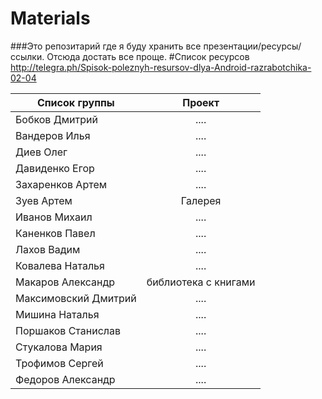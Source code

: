 # Materials
###Это репозитарий где я буду хранить все презентации/ресурсы/ссылки. Отсюда достать все проще.
#Список ресурсов
http://telegra.ph/Spisok-poleznyh-resursov-dlya-Android-razrabotchika-02-04

| Список группы  | Проект |
| ------------- |:-------------:|
|Бобков Дмитрий | .... |
|Вандеров Илья  | .... |
|Диев Олег      | .... |
|Давиденко Егор  | .... |
|Захаренков Артем | .... |
|Зуев Артем      |Галерея|
|Иванов Михаил   | .... |
|Каненков Павел  | .... |
|Лахов Вадим     | .... |
|Ковалева Наталья | .... |
|Макаров Александр |библиотека с книгами|
|Максимовский Дмитрий | .... |
|Мишина Наталья  | .... |
|Поршаков Станислав | .... |
|Стукалова Мария    | .... |
|Трофимов Сергей    | .... |
|Федоров Александр  | .... |
